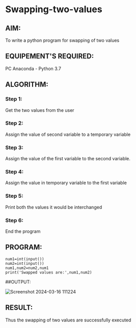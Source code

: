 # Swapping-two-values
## AIM:
To write a python program for swapping of two values
## EQUIPEMENT'S REQUIRED: 
PC
Anaconda - Python 3.7
## ALGORITHM: 
### Step 1:
Get the two values from the user
### Step 2: 
Assign the value of second variable to a temporary variable 
### Step 3: 
Assign the value of the first variable to the second variable.
### Step 4:  
Assign the value in temporary variable to the first variable
### Step 5: 
Print both the values it would be interchanged
### Step 6: 
End the program
## PROGRAM:
```
num1=int(input())
num2=int(input())
num1,num2=num2,num1
print('Swapped values are:',num1,num2)
```
##OUTPUT:

![Screenshot 2024-03-16 111224](https://github.com/Narasimhan05/Swapping-two-values/assets/132819871/806d629b-587d-4eb9-833b-12d23d448431)

## RESULT:
Thus the swapping of two values are successfully executed



